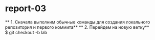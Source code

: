 # report-03
** 1.  Сначала выполним обычные команды для создания локального репозитория и первого коммита** 
** 2. Перейдем на новую ветку**  
      $ git checkout -b lab  
